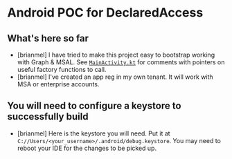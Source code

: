 # Android POC for DeclaredAccess

## What's here so far
- [brianmel] I have tried to make this project easy to bootstrap working with Graph & MSAL. See [`MainActivity.kt`](https://github.com/AzureAD/declaredaccess/blob/dev/projects/android-ms_sec_hackathon_2023/app/src/main/java/com/sample/hackathon/declaredaccessandroid/MainActivity.kt#L11-L12) for comments with pointers on useful factory functions to call.
- [brianmel] I've created an app reg in my own tenant. It will work with MSA or enterprise accounts.

## You will need to configure a keystore to successfully build
- [brianmel] Here is the keystore you will need. Put it at `C://Users/<your_username>/.android/debug.keystore`. You may need to reboot your IDE for the changes to be picked up.
